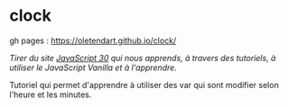 # clock

gh pages : https://oletendart.github.io/clock/

*Tirer du site [JavaScript 30](https://javascript30.com/) qui nous apprends, à travers des tutoriels, à utiliser le JavaScript Vanilla et à l'apprendre.*

Tutoriel qui permet d'apprendre à utiliser des var qui sont modifier selon l'heure et les minutes. 
